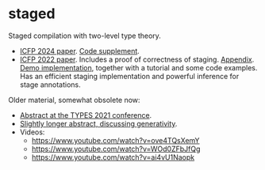 # staged

Staged compilation with two-level type theory.

- [ICFP 2024 paper](https://andraskovacs.github.io/pdfs/2ltt_icfp24.pdf). [Code supplement](https://github.com/AndrasKovacs/staged/tree/main/icfp24paper/supplement).
- [ICFP 2022 paper](https://andraskovacs.github.io/pdfs/2ltt.pdf). Includes a proof of correctness of staging. [Appendix](https://andraskovacs.github.io/pdfs/2ltt_appendix.pdf). [Demo implementation](demo), together with a tutorial and some code examples. Has an efficient staging implementation and powerful inference for stage annotations.

Older material, somewhat obsolete now:

- [Abstract at the TYPES 2021 conference](https://types21.liacs.nl/wp-content/uploads/2021/06/book.pdf#page=83).
- [Slightly longer abstract, discussing generativity](efop_abstract/ext_abstract.pdf).
- Videos:
  - https://www.youtube.com/watch?v=ove4TQsXemY
  - https://www.youtube.com/watch?v=WOd0ZFbJfQg
  - https://www.youtube.com/watch?v=ai4vU1Naopk
